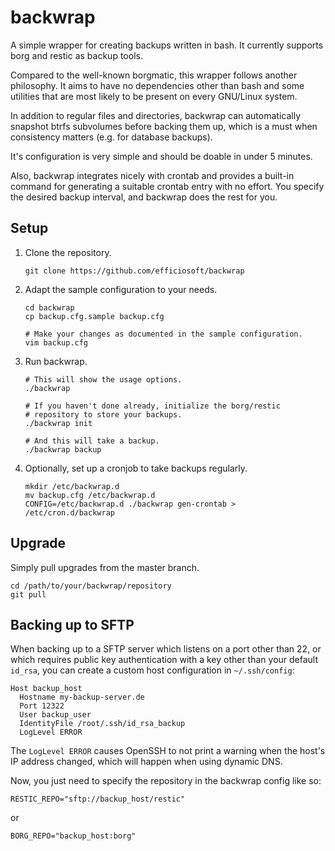 # backwrap

A simple wrapper for creating backups written in bash. It currently
supports borg and restic as backup tools.

Compared to the well-known borgmatic, this wrapper follows another
philosophy. It aims to have no dependencies other than bash and
some utilities that are most likely to be present on every GNU/Linux
system.

In addition to regular files and directories, backwrap can
automatically snapshot btrfs subvolumes before backing them up, which
is a must when consistency matters (e.g. for database backups).

It's configuration is very simple and should be doable in under 5 minutes.

Also, backwrap integrates nicely with crontab and provides a built-in
command for generating a suitable crontab entry with no effort. You
specify the desired backup interval, and backwrap does the rest
for you.


## Setup

1. Clone the repository.

       git clone https://github.com/efficiosoft/backwrap

2. Adapt the sample configuration to your needs.

       cd backwrap
       cp backup.cfg.sample backup.cfg

       # Make your changes as documented in the sample configuration.
       vim backup.cfg

3. Run backwrap.

       # This will show the usage options.
       ./backwrap

       # If you haven't done already, initialize the borg/restic
       # repository to store your backups.
       ./backwrap init

       # And this will take a backup.
       ./backwrap backup

4. Optionally, set up a cronjob to take backups regularly.

       mkdir /etc/backwrap.d
       mv backup.cfg /etc/backwrap.d
       CONFIG=/etc/backwrap.d ./backwrap gen-crontab > /etc/cron.d/backwrap


## Upgrade

Simply pull upgrades from the master branch.

    cd /path/to/your/backwrap/repository
    git pull


## Backing up to SFTP

When backing up to a SFTP server which listens on a port other than 22,
or which requires public key authentication with a key other than your
default ``id_rsa``, you can create a custom host configuration in
``~/.ssh/config``:

    Host backup_host
      Hostname my-backup-server.de
      Port 12322
      User backup_user
      IdentityFile /root/.ssh/id_rsa_backup
      LogLevel ERROR

The ``LogLevel ERROR`` causes OpenSSH to not print a warning when the
host's IP address changed, which will happen when using dynamic DNS.

Now, you just need to specify the repository in the backwrap config
like so:

    RESTIC_REPO="sftp://backup_host/restic"

or

    BORG_REPO="backup_host:borg"
